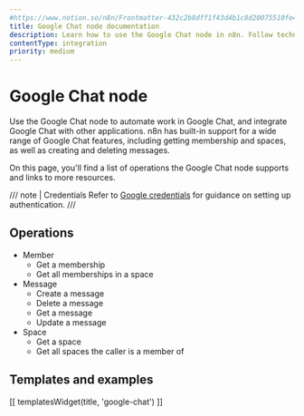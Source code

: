 ```yaml
---
#https://www.notion.so/n8n/Frontmatter-432c2b8dff1f43d4b1c8d20075510fe4
title: Google Chat node documentation
description: Learn how to use the Google Chat node in n8n. Follow technical documentation to integrate Google Chat node into your workflows.
contentType: integration
priority: medium
---
```


# Google Chat node

Use the Google Chat node to automate work in Google Chat, and integrate Google Chat with other applications. n8n has built-in support for a wide range of Google Chat features, including getting membership and spaces, as well as creating and deleting messages. 

On this page, you'll find a list of operations the Google Chat node supports and links to more resources.

/// note | Credentials
Refer to [Google credentials](/integrations/builtin/credentials/google/) for guidance on setting up authentication. 
///

## Operations

* Member
    * Get a membership
    * Get all memberships in a space
* Message
    * Create a message
    * Delete a message
    * Get a message
    * Update a message
* Space
    * Get a space
    * Get all spaces the caller is a member of

## Templates and examples

<!-- see https://www.notion.so/n8n/Pull-in-templates-for-the-integrations-pages-37c716837b804d30a33b47475f6e3780 -->
[[ templatesWidget(title, 'google-chat') ]]
